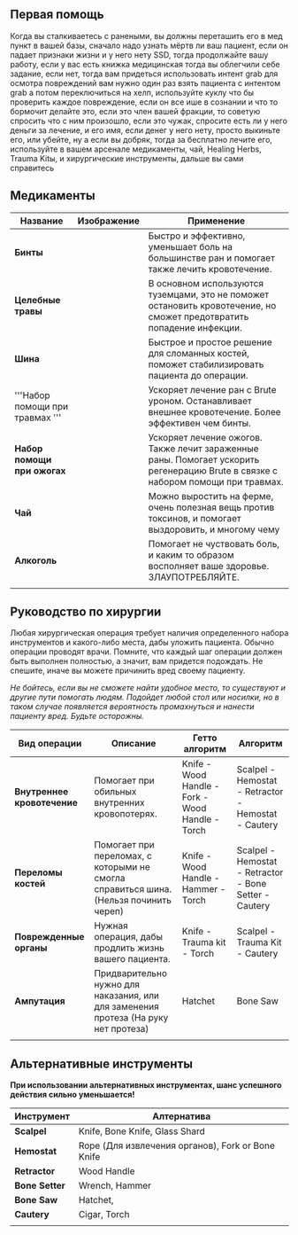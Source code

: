 ## Первая помощь

Когда вы сталкиваетесь с ранеными, вы должны переташить его в мед пункт
в вашей базы, сначало надо узнать мёртв ли ваш пациент, если он падает
признаки жизни и у него нету SSD, тогда продолжайте вашу работу, если у
вас есть книжка медицинская тогда вы облегчили себе задание, если нет,
тогда вам придеться использовать интент grab для осмотра повреждений
вам нужно один раз взять пациента с интентом grab а потом
переключиться на хелп, используйте куклу что бы проверить
каждое повреждение, если он все ише в сознании и что то бормочит
делайте это, если это член вашей фракции, то советую спросить что
с ним произошло, если это чужак, спросите есть ли у него деньги за
лечение, и его имя, если денег у него нету, просто выкиньте его,
или убейте, ну а если вы добряк, тогда за бесплатно лечите его,
используйте в вашем арсенале медикаменты, чай, Healing Herbs,
Trauma Kitы, и хирургические инструменты, дальше вы сами справитесь

## Медикаменты

| Название                        | Изображение | Применение                                                                                                                       |
| ------------------------------- | ----------- | -------------------------------------------------------------------------------------------------------------------------------- |
| **Бинты**                       |             | Быстро и эффективно, уменьшает боль на большинстве ран и помогает также лечить кровотечение.                                     |
| **Целебные травы**              |             | В основном используются туземцами, это не поможет остановить кровотечение, но сможет предотвратить попадение инфекции.           |
| **Шина**                        |             | Быстрое и простое решение для сломанных костей, поможет стабилизировать пациента до операции.                                    |
| '''Набор помощи при травмах ''' |             | Ускоряет лечение ран с Brute уроном. Останавливает внешнее кровотечение. Более эффективен чем бинты.                             |
| **Набор помощи при ожогах**     |             | Ускоряет лечение ожогов. Также лечит зараженные раны. Помогает ускорить регенерацию Brute в связке с набором помощи при травмах. |
| **Чай**                         |             | Можно выростить на ферме, очень полезная вещь против токсинов, и помогает выздоровить, и многому чему                            |
| **Алкоголь**                    |             | Помогает не чуствовать боль, и каким то образом восполняет ваше здоровье. ЗЛАУПОТРЕБЛЯЙТЕ.                                       |
|                                 |             |                                                                                                                                  |

## Руководство по хирургии

Любая хирургическая операция требует наличия определенного набора
инструментов и какого-либо места, дабы уложить пациента. Обычно
операции проводят врачи. Помните, что каждый шаг операции должен быть
выполнен полностью, а значит, вам придется подождать. Не спешите, иначе
вы можете причинить вред своему пациенту.

*Не бойтесь, если вы не сможете найти удобное место, то существуют и
другие пути помогать людям. Подойдет любой стол или носилки, но в
таком случае появляется вероятность промахнуться и нанести пациенту
вред. Будьте осторожны.*

| Вид операции                | Описание                                                                              | Гетто алгоритм                                   | Алгоритм                                               |
| --------------------------- | ------------------------------------------------------------------------------------- | ------------------------------------------------ | ------------------------------------------------------ |
| **Внутреннее кровотечение** | Помогает при обильных внутренних кровопотерях.                                        | Knife - Wood Handle - Fork - Wood Handle - Torch | Scalpel - Hemostat - Retractor - Hemostat - Cautery    |
| **Переломы костей**         | Помогает при переломах, с которыми не смогла справиться шина. (Нельзя починить череп) | Knife - Wood Handle - Hammer - Torch             | Scalpel - Hemostat - Retractor - Bone Setter - Cautery |
| **Поврежденные органы**     | Нужная операция, дабы продлить жизнь вашего пациента.                                 | Knife - Trauma kit - Torch                       | Scalpel - Trauma Kit - Cautery                         |
| **Ампутация**               | Придварительно нужно для наказания, или для заменения протеза (На руку нет протеза)   | Hatchet                                          | Bone Saw                                               |
|                             |                                                                                       |                                                  |                                                        |

## Альтернативные инструменты

**При использовании альтернативных инструментах, шанс успешного действия
сильно уменьшается\!**

| Инструмент      | Алтернатива                                       |
| --------------- | ------------------------------------------------- |
| **Scalpel**     | Knife, Bone Knife, Glass Shard                    |
| **Hemostat**    | Rope (Для извлечения органов), Fork or Bone Knife |
| **Retractor**   | Wood Handle                                       |
| **Bone Setter** | Wrench, Hammer                                    |
| **Bone Saw**    | Hatchet,                                          |
| **Cautery**     | Cigar, Torch                                      |
|                 |                                                   |